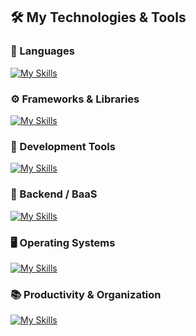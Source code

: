 ## 🛠️ My Technologies & Tools

### 🧠 Languages
[![My Skills](https://skillicons.dev/icons?i=js,ts,py,html)](https://skillicons.dev)

### ⚙️ Frameworks & Libraries
[![My Skills](https://skillicons.dev/icons?i=react,nextjs,fastapi,express,nodejs,vite,prisma)](https://skillicons.dev)

### 🧰 Development Tools
[![My Skills](https://skillicons.dev/icons?i=vscode,git,npm,bun,postman,docker,figma)](https://skillicons.dev)

### 🧩 Backend / BaaS
[![My Skills](https://skillicons.dev/icons?i=supabase)](https://skillicons.dev)

### 🖥️ Operating Systems
[![My Skills](https://skillicons.dev/icons?i=ubuntu)](https://skillicons.dev)

### 📚 Productivity & Organization
[![My Skills](https://skillicons.dev/icons?i=notion)](https://skillicons.dev)
